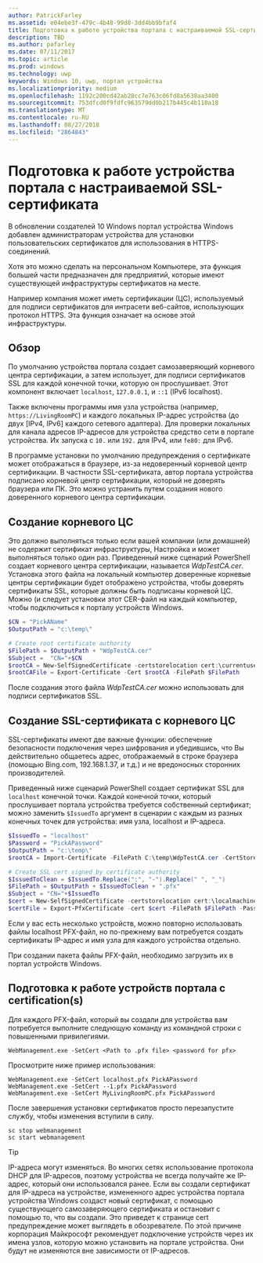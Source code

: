 ```yaml
---
author: PatrickFarley
ms.assetid: e04ebe3f-479c-4b48-99d8-3dd4bb9bfaf4
title: Подготовка к работе устройства портала с настраиваемой SSL-сертификата
description: TBD
ms.author: pafarley
ms.date: 07/11/2017
ms.topic: article
ms.prod: windows
ms.technology: uwp
keywords: Windows 10, uwp, портал устройства
ms.localizationpriority: medium
ms.openlocfilehash: 1192c200cd42ab28cc7e763c06fd8a5638aa3400
ms.sourcegitcommit: 753dfcd0f9fdfc963579dd0b217b445c4b110a18
ms.translationtype: MT
ms.contentlocale: ru-RU
ms.lasthandoff: 08/27/2018
ms.locfileid: "2864843"
---
```

# <a name="provision-device-portal-with-a-custom-ssl-certificate"></a>Подготовка к работе устройства портала с настраиваемой SSL-сертификата
В обновлении создателей 10 Windows портал устройства Windows добавлен администраторам устройства для установки пользовательских сертификатов для использования в HTTPS-соединений. 

Хотя это можно сделать на персональном Компьютере, эта функция большей части предназначен для предприятий, которые имеют существующей инфраструктуры сертификатов на месте.  

Например компания может иметь сертификации (ЦС), используемый для подписи сертификатов для интрасети веб-сайтов, использующих протокол HTTPS. Эта функция означает на основе этой инфраструктуры. 

## <a name="overview"></a>Обзор
По умолчанию устройства портала создает самозаверяющий корневого центра сертификации, а затем использует, для подписи сертификатов SSL для каждой конечной точки, которую он прослушивает. Этот компонент включает `localhost`, `127.0.0.1`, и `::1` (IPv6 localhost).

Также включены программы имя узла устройства (например, `https://LivingRoomPC`) и каждого локальных IP-адрес устройства (до двух [IPv4, IPv6] каждого сетевого адаптера). Для проверки локальных для канала адресов IP-адресов для устройства средство сети в портале устройства. Их запуска с `10.` или `192.` для IPv4, или `fe80:` для IPv6. 

В программе установки по умолчанию предупреждения о сертификате может отображаться в браузере, из-за недоверенный корневой центр сертификации. В частности SSL-сертификата, автор портала устройства подписано корневой центр сертификации, который не доверять браузера или ПК. Это можно устранить путем создания нового доверенного корневого центра сертификации.

## <a name="create-a-root-ca"></a>Создание корневого ЦС

Это должно выполняться только если вашей компании (или домашней) не содержит сертификат инфраструктуры, Настройка и может выполняться только один раз. Приведенный ниже сценарий PowerShell создает корневого центра сертификации, называется _WdpTestCA.cer_. Установка этого файла на локальный компьютер доверенные корневые центры сертификации будет отображено устройства, чтобы доверять сертификаты SSL, которые должны быть подписаны корневой ЦС. Можно (и следует установки этот CER-файл на каждый компьютер, чтобы подключиться к порталу устройств Windows.  

```PowerShell
$CN = "PickAName"
$OutputPath = "c:\temp\"

# Create root certificate authority
$FilePath = $OutputPath + "WdpTestCA.cer"
$Subject =  "CN="+$CN
$rootCA = New-SelfSignedCertificate -certstorelocation cert:\currentuser\my -Subject $Subject -HashAlgorithm "SHA512" -KeyUsage CertSign,CRLSign
$rootCAFile = Export-Certificate -Cert $rootCA -FilePath $FilePath
```

После создания этого файла _WdpTestCA.cer_ можно использовать для подписи сертификатов SSL. 

## <a name="create-an-ssl-certificate-with-the-root-ca"></a>Создание SSL-сертификата с корневого ЦС

SSL-сертификаты имеют две важные функции: обеспечение безопасности подключения через шифрования и убедившись, что Вы действительно общаетесь адрес, отображаемый в строке браузера (помощью Bing.com, 192.168.1.37, и т.д.) и не вредоносных сторонних производителей.

Приведенный ниже сценарий PowerShell создает сертификат SSL для `localhost` конечной точки. Каждой конечной точки, который прослушивает портала устройства требуется собственный сертификат; можно заменить `$IssuedTo` аргумент в сценарии с каждым из разных конечных точек для устройства: имя узла, localhost и IP-адреса.

```PowerShell
$IssuedTo = "localhost"
$Password = "PickAPassword"
$OutputPath = "c:\temp\"
$rootCA = Import-Certificate -FilePath C:\temp\WdpTestCA.cer -CertStoreLocation Cert:\CurrentUser\My\

# Create SSL cert signed by certificate authority
$IssuedToClean = $IssuedTo.Replace(":", "-").Replace(" ", "_")
$FilePath = $OutputPath + $IssuedToClean + ".pfx"
$Subject = "CN="+$IssuedTo
$cert = New-SelfSignedCertificate -certstorelocation cert:\localmachine\my -Subject $Subject -DnsName $IssuedTo -Signer $rootCA -HashAlgorithm "SHA512"
$certFile = Export-PfxCertificate -cert $cert -FilePath $FilePath -Password (ConvertTo-SecureString -String $Password -Force -AsPlainText)
```

Если у вас есть несколько устройств, можно повторно использовать файлы localhost PFX-файл, но по-прежнему вам потребуется создать сертификаты IP-адрес и имя узла для каждого устройства отдельно.

При создании пакета файлы PFX-файл, необходимо загрузить их в портал устройств Windows. 

## <a name="provision-device-portal-with-the-certifications"></a>Подготовка к работе устройств портала с certification(s)

Для каждого PFX-файл, который вы создали для устройства вам потребуется выполните следующую команду из командной строки с повышенными привилегиями.

```
WebManagement.exe -SetCert <Path to .pfx file> <password for pfx> 
```

Просмотрите ниже пример использования:
```
WebManagement.exe -SetCert localhost.pfx PickAPassword
WebManagement.exe -SetCert --1.pfx PickAPassword
WebManagement.exe -SetCert MyLivingRoomPC.pfx PickAPassword
```

После завершения установки сертификатов просто перезапустите службу, чтобы изменения вступили в силу.

```
sc stop webmanagement
sc start webmanagement
```

> [!TIP]
> IP-адреса могут изменяться.
Во многих сетях использование протокола DHCP для IP-адресов, поэтому устройства не всегда получайте же IP-адрес, который они использовался ранее. Если вы создали сертификат для IP-адреса на устройстве, измененного адрес устройства портала устройства Windows создаст новый сертификат, с помощью существующего самозаверяющего сертификата и остановит с помощью то, что вы создали. Это приведет к странице cert предупреждение может выглядеть в обозревателе. По этой причине корпорация Майкрософт рекомендует подключение устройств через их имена узлов, которую можно установить на портале устройства. Они будут не изменяются вне зависимости от IP-адресов.
